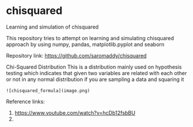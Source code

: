 # chisquared
Learning and simulation of chisquared

This repository tries to attempt on learning and simulating chisquared approach by using numpy, pandas, matplotlib.pyplot and seaborn


Repository link: https://github.com/saromaddy/chisquared

Chi-Squared Distribution
    This is a distribution mainly used on hypothesis testing which indicates that given two variables are related with each other or not
    in any normal distribution if you are sampling a data and squaring it 

    ![chisquared_formula](image.png)​

Reference links: 
1. https://www.youtube.com/watch?v=hcDb12fsbBU
2. 


 